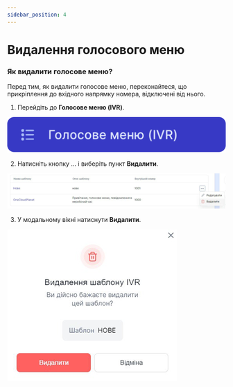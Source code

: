 ```yaml
---
sidebar_position: 4
---
```


# Видалення голосового меню

###	Як видалити голосове меню?

Перед тим, як видалити голосове меню, переконайтеся, що прикріплення до вхідного напрямку номера, відключені від нього.

1. Перейдіть до **Голосове меню (IVR)**.
 
  ![](../img/call-processing/create-ivr/side-bar-ivr-tab.svg)

2. Натисніть кнопку ... і виберіть пункт **Видалити**.
 
  ![](../img/call-processing/create-ivr/Рисунок46.png)

3. У модальному вікні натиснути **Видалити**.

 ![](../img/call-processing/create-ivr/Рисунок42.png)
